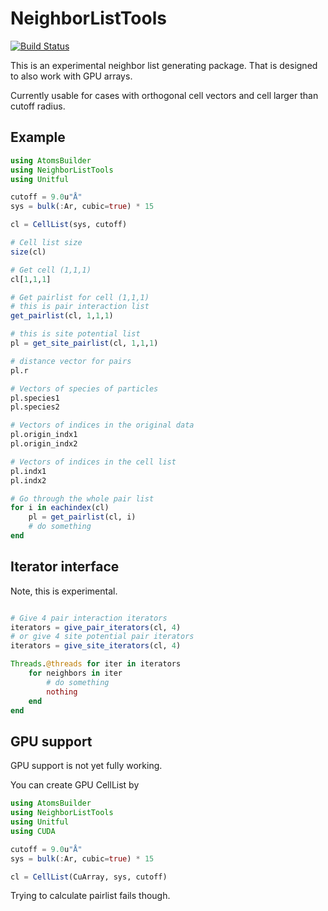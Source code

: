 # NeighborListTools

[![Build Status](https://github.com/tjjarvinen/NeighborListTools.jl/actions/workflows/CI.yml/badge.svg?branch=main)](https://github.com/tjjarvinen/NeighborListTools.jl/actions/workflows/CI.yml?query=branch%3Amain)

This is an experimental neighbor list generating package.
That is designed to also work with GPU arrays.

Currently usable for cases with orthogonal cell vectors and cell larger than cutoff radius.

## Example

```julia
using AtomsBuilder
using NeighborListTools
using Unitful

cutoff = 9.0u"Å"
sys = bulk(:Ar, cubic=true) * 15

cl = CellList(sys, cutoff)

# Cell list size
size(cl)

# Get cell (1,1,1)
cl[1,1,1]

# Get pairlist for cell (1,1,1)
# this is pair interaction list
get_pairlist(cl, 1,1,1)

# this is site potential list
pl = get_site_pairlist(cl, 1,1,1)

# distance vector for pairs
pl.r        

# Vectors of species of particles
pl.species1
pl.species2

# Vectors of indices in the original data
pl.origin_indx1
pl.origin_indx2

# Vectors of indices in the cell list
pl.indx1
pl.indx2

# Go through the whole pair list
for i in eachindex(cl)
    pl = get_pairlist(cl, i)
    # do something
end
```

## Iterator interface

Note, this is experimental.

```julia

# Give 4 pair interaction iterators
iterators = give_pair_iterators(cl, 4)
# or give 4 site potential pair iterators
iterators = give_site_iterators(cl, 4)

Threads.@threads for iter in iterators
    for neighbors in iter
        # do something
        nothing
    end
end

```



## GPU support

GPU support is not yet fully working.

You can create GPU CellList by

```julia
using AtomsBuilder
using NeighborListTools
using Unitful
using CUDA

cutoff = 9.0u"Å"
sys = bulk(:Ar, cubic=true) * 15

cl = CellList(CuArray, sys, cutoff)
```

Trying to calculate pairlist fails though.

